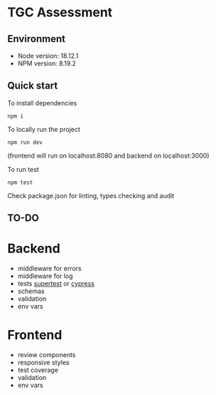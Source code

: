 # TGC Assessment

## Environment

- Node version: 18.12.1
- NPM version: 8.19.2

## Quick start

To install dependencies

`npm i`

To locally run the project

`npm run dev`

(frontend will run on localhost:8080 and backend on localhost:3000)

To run test

`npm test`

Check package.json for linting, types checking and audit

## TO-DO

# Backend

- middleware for errors
- middleware for log
- tests [supertest](https://github.com/ladjs/supertest) or [cypress](https://github.com/cypress-io/cypress)
- schemas 
- validation
- env vars

# Frontend

- review components
- responsive styles
- test coverage
- validation
- env vars




